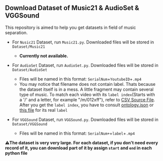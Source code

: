## Download Dataset of Music21 &amp; AudioSet &amp; VGGSound
This repository is aimed to help you get datasets in field of music separation.
* For `Nusic21` Dataset, run `Music21.py`. Downloaded files will be stored in `Dataset/Music21`
  * **Currently not available.**
  
    



* For `AudioSet` Dataset, run `AudioSet.py`. Downloaded files will be stored in `Dataset/AudioSet`
  * Files will be named in this format: `SerialNum`+`YoutubeID`+`.mp4`
  * You may notice that filename does not contain label. Thats because the dataset itself is in a mess. A little  fragment may contain several type of music. To match each video with its `label index`(Starts with a '/' and a letter, for example  "/m/012xff"), refer to [CSV Source File](SourceFile/AudioSet/balanced_train_segments.csv). After you get the `label index`, you have to consult [ontology.json](SourceFile/AudioSet/ontology.json) or [this file](SourceFile/AudioSet/AudioSet.csv) for its real `label`





* For `VGGSound` Dataset, run `VGGSound.py`. Downloaded files will be stored in `Dataset/VGGSound`
  * Files will be named in this format: `SerialNum+`+`label`+`.mp4`



:warning:**The dataset is very very large. For each dataset, if you don't need every record of it, you can download part of it by assign `start` and `end` in each python file**